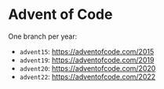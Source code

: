 # Advent of Code

One branch per year:
* `advent15`: https://adventofcode.com/2015
* `advent19`: https://adventofcode.com/2019
* `advent20`: https://adventofcode.com/2020
* `advent22`: https://adventofcode.com/2022
